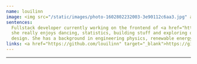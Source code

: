 ```yaml
---
name: louilinn
image: <img src="/static/images/photo-1602802232003-3e90112c6aa3.jpg" alt="member image" class="member-img" />
sentences:
  Fullstack developer currently working on the frontend of <a href="https://circles.garden" target="_blank">https://circles.garden</a>. Outside of programming
  she really enjoys dancing, statistics, building stuff and exploring organisational and social structures. Besides working she now also studies permaculture
  design. She has a background in engineering physics, renewable energy systems and environmental activism.
links: <a href="https://github.com/louilinn" target="_blank">https://github.com/louilinn</a>
---
```


---
